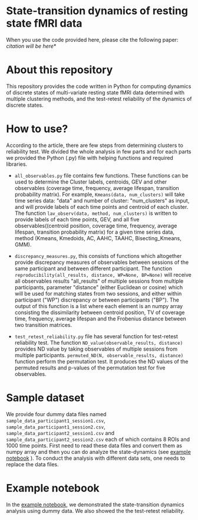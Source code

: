 # State-transition dynamics of resting state fMRI data

When you use the code provided here, please cite the following paper:
*citation will be here**

# About this repository
This repository provides the code written in Python for computing dynamics of discrete states of multi-variate resting state fMRI data determined with multiple clustering methods, and the test-retest reliability of the dynamics of discrete states. 

# How to use?
According to the article, there are few steps from determining clusters to reliability test. We divided the whole analysis in few parts and for each parts we provided the Python (.py) file with helping functions and required libraries. 

- `all_observables.py` file contains few functions. These functions can be used to determine the 
Cluster labels, centroids, GEV and other observables (coverage time, frequency, average lifespan, transition probability matrix). For example, `Kmeans(data, num_clusters)` will take time series data: "data" and number of cluster: "num_clusters" as input, and will provide labels of each time points and centroid of each cluster. The function `lav_observ(data, method, num_clusters)` is written to provide labels of each time points, GEV, and all five observables((centroid position, coverage time, frequency, average lifespan, transition probability matrix) for a given time series data, method (Kmeans, Kmedoids, AC, AAHC, TAAHC, Bisecting_Kmeans, GMM).


- `discrepancy_measures.py`, this consists of functions which altogether provide discrepancy measures of observables between sessions of the same participant and between different participant. The function `reproducibility(all_results, distance, WP=None, BP=None)` will receive all observables results "all_results" of multiple sessions from multiple participants, parameter "distance" (either Euclidean or cosine) which will be used for matching states from two sessions, and either within participant ("WP") discrepancy or between participants ("BP"). The output of this function is a list where each element is an numpy array consisting the dissimilarity between centroid position, TV of coverage time, frequency, average lifespan and the Frobenius distance between two transition matrices.

- `test_retest_reliability.py` file has several function for test-retest reliability test. The function `ND_value(observable_results, distance)` provides ND value by taking observables of multiple sessions from multiple participants. `permuted_ND(N, observable_results, distance)` function perform the permutation test. It produces the ND values of the permuted results and p-values of the permutation test for five observables. 


# Sample dataset
We provide four dummy data files named `sample_data_participant1_session1.csv`, `sample_data_participant1_session2.csv`, `sample_data_participant2_session1.csv` and `sample_data_participant2_session2.csv` each of which contains 8 ROIs and 1000 time points.
First need to read these data files and convert them as numpy array and then you can do analyze the state-dynamics (see [example notebook](https://github.com/sislam99/fmri_state_transition_dynamics/blob/main/example.ipynb) ). To conduct the analysis with different data sets, one needs to replace the data files. 

# Example notebook
In the [example notebook](https://github.com/sislam99/fmri_state_transition_dynamics/blob/main/example.ipynb), we demonstrated the state-transition dynamics analysis using dummy data. We also showed the the test-retest reliability. 

